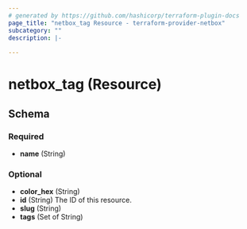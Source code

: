 ```yaml
---
# generated by https://github.com/hashicorp/terraform-plugin-docs
page_title: "netbox_tag Resource - terraform-provider-netbox"
subcategory: ""
description: |-
  
---
```


# netbox_tag (Resource)





<!-- schema generated by tfplugindocs -->
## Schema

### Required

- **name** (String)

### Optional

- **color_hex** (String)
- **id** (String) The ID of this resource.
- **slug** (String)
- **tags** (Set of String)


